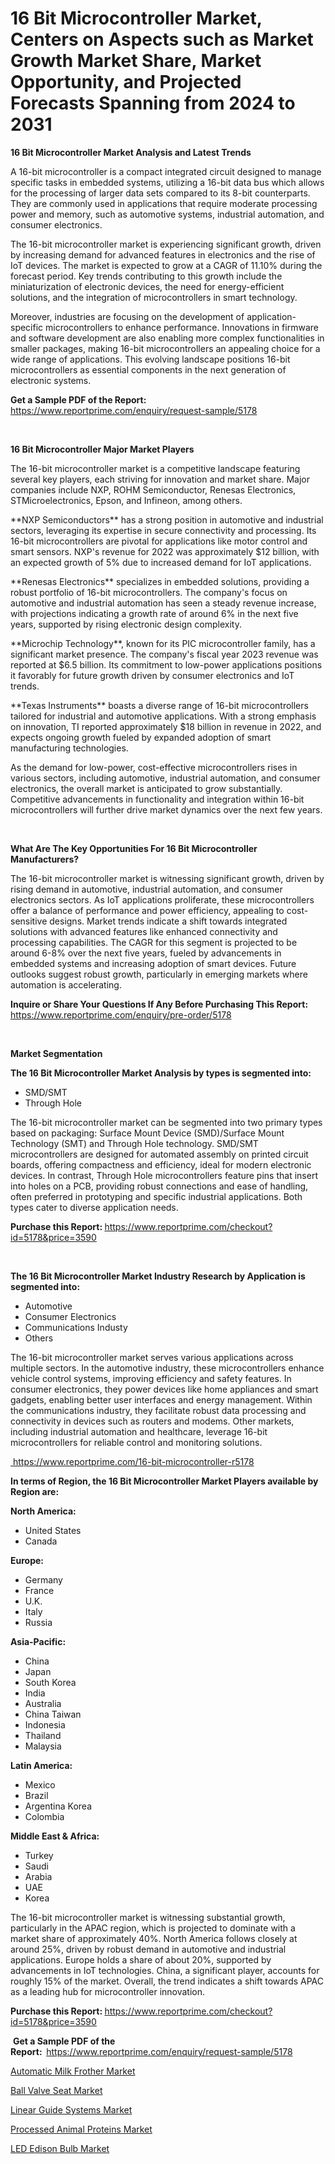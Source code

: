 <p><h1>16 Bit Microcontroller Market, Centers on Aspects such as Market Growth Market Share, Market Opportunity, and Projected Forecasts Spanning from 2024 to 2031</h1></p><p><strong>16 Bit Microcontroller Market Analysis and Latest Trends</strong></p>
<p><p>A 16-bit microcontroller is a compact integrated circuit designed to manage specific tasks in embedded systems, utilizing a 16-bit data bus which allows for the processing of larger data sets compared to its 8-bit counterparts. They are commonly used in applications that require moderate processing power and memory, such as automotive systems, industrial automation, and consumer electronics. </p><p>The 16-bit microcontroller market is experiencing significant growth, driven by increasing demand for advanced features in electronics and the rise of IoT devices. The market is expected to grow at a CAGR of 11.10% during the forecast period. Key trends contributing to this growth include the miniaturization of electronic devices, the need for energy-efficient solutions, and the integration of microcontrollers in smart technology. </p><p>Moreover, industries are focusing on the development of application-specific microcontrollers to enhance performance. Innovations in firmware and software development are also enabling more complex functionalities in smaller packages, making 16-bit microcontrollers an appealing choice for a wide range of applications. This evolving landscape positions 16-bit microcontrollers as essential components in the next generation of electronic systems.</p></p>
<p><strong>Get a Sample PDF of the Report:&nbsp;</strong> <a href="https://www.reportprime.com/enquiry/request-sample/5178">https://www.reportprime.com/enquiry/request-sample/5178</a></p>
<p>&nbsp;</p>
<p><strong>16 Bit Microcontroller Major Market Players</strong></p>
<p><p>The 16-bit microcontroller market is a competitive landscape featuring several key players, each striving for innovation and market share. Major companies include NXP, ROHM Semiconductor, Renesas Electronics, STMicroelectronics, Epson, and Infineon, among others.</p><p>**NXP Semiconductors** has a strong position in automotive and industrial sectors, leveraging its expertise in secure connectivity and processing. Its 16-bit microcontrollers are pivotal for applications like motor control and smart sensors. NXP's revenue for 2022 was approximately $12 billion, with an expected growth of 5% due to increased demand for IoT applications.</p><p>**Renesas Electronics** specializes in embedded solutions, providing a robust portfolio of 16-bit microcontrollers. The company's focus on automotive and industrial automation has seen a steady revenue increase, with projections indicating a growth rate of around 6% in the next five years, supported by rising electronic design complexity.</p><p>**Microchip Technology**, known for its PIC microcontroller family, has a significant market presence. The company's fiscal year 2023 revenue was reported at $6.5 billion. Its commitment to low-power applications positions it favorably for future growth driven by consumer electronics and IoT trends.</p><p>**Texas Instruments** boasts a diverse range of 16-bit microcontrollers tailored for industrial and automotive applications. With a strong emphasis on innovation, TI reported approximately $18 billion in revenue in 2022, and expects ongoing growth fueled by expanded adoption of smart manufacturing technologies.</p><p>As the demand for low-power, cost-effective microcontrollers rises in various sectors, including automotive, industrial automation, and consumer electronics, the overall market is anticipated to grow substantially. Competitive advancements in functionality and integration within 16-bit microcontrollers will further drive market dynamics over the next few years.</p></p>
<p>&nbsp;</p>
<p><strong>What Are The Key Opportunities For 16 Bit Microcontroller Manufacturers?</strong></p>
<p><p>The 16-bit microcontroller market is witnessing significant growth, driven by rising demand in automotive, industrial automation, and consumer electronics sectors. As IoT applications proliferate, these microcontrollers offer a balance of performance and power efficiency, appealing to cost-sensitive designs. Market trends indicate a shift towards integrated solutions with advanced features like enhanced connectivity and processing capabilities. The CAGR for this segment is projected to be around 6-8% over the next five years, fueled by advancements in embedded systems and increasing adoption of smart devices. Future outlooks suggest robust growth, particularly in emerging markets where automation is accelerating.</p></p>
<p><strong>Inquire or Share Your Questions If Any Before Purchasing This Report:</strong> <a href="https://www.reportprime.com/enquiry/pre-order/5178">https://www.reportprime.com/enquiry/pre-order/5178</a></p>
<p>&nbsp;</p>
<p><strong>Market Segmentation</strong></p>
<p><strong>The 16 Bit Microcontroller Market Analysis by types is segmented into:</strong></p>
<p><ul><li>SMD/SMT</li><li>Through Hole</li></ul></p>
<p><p>The 16-bit microcontroller market can be segmented into two primary types based on packaging: Surface Mount Device (SMD)/Surface Mount Technology (SMT) and Through Hole technology. SMD/SMT microcontrollers are designed for automated assembly on printed circuit boards, offering compactness and efficiency, ideal for modern electronic devices. In contrast, Through Hole microcontrollers feature pins that insert into holes on a PCB, providing robust connections and ease of handling, often preferred in prototyping and specific industrial applications. Both types cater to diverse application needs.</p></p>
<p><strong>Purchase this Report:&nbsp;</strong><a href="https://www.reportprime.com/checkout?id=5178&price=3590">https://www.reportprime.com/checkout?id=5178&price=3590</a></p>
<p>&nbsp;</p>
<p><strong>The 16 Bit Microcontroller Market Industry Research by Application is segmented into:</strong></p>
<p><ul><li>Automotive</li><li>Consumer Electronics</li><li>Communications Industy</li><li>Others</li></ul></p>
<p><p>The 16-bit microcontroller market serves various applications across multiple sectors. In the automotive industry, these microcontrollers enhance vehicle control systems, improving efficiency and safety features. In consumer electronics, they power devices like home appliances and smart gadgets, enabling better user interfaces and energy management. Within the communications industry, they facilitate robust data processing and connectivity in devices such as routers and modems. Other markets, including industrial automation and healthcare, leverage 16-bit microcontrollers for reliable control and monitoring solutions.</p></p>
<p><a href="https://www.reportprime.com/16-bit-microcontroller-r5178">&nbsp;https://www.reportprime.com/16-bit-microcontroller-r5178</a></p>
<p><strong>In terms of Region, the 16 Bit Microcontroller Market Players available by Region are:</strong></p>
<p>
    <p> <strong> North America: </strong>
        <ul>
            <li>United States</li>
            <li>Canada</li>
        </ul>
        </p> 
    <p> <strong> Europe: </strong>
        <ul>
            <li>Germany</li>
            <li>France</li>
            <li>U.K.</li>
            <li>Italy</li>
            <li>Russia</li>
        </ul>
        </p> 
    <p> <strong> Asia-Pacific: </strong>
        <ul>
            <li>China</li>
            <li>Japan</li>
            <li>South Korea</li>
            <li>India</li>
            <li>Australia</li>
            <li>China Taiwan</li>
            <li>Indonesia</li>
            <li>Thailand</li>
            <li>Malaysia</li>
        </ul>
        </p> 
    <p> <strong> Latin America: </strong>
        <ul>
            <li>Mexico</li>
            <li>Brazil</li>
            <li>Argentina Korea</li>
            <li>Colombia</li>
        </ul>
        </p> 
    <p> <strong> Middle East & Africa: </strong>
        <ul>
            <li>Turkey</li>
            <li>Saudi</li>
            <li>Arabia</li>
            <li>UAE</li>
            <li>Korea</li>
        </ul>
    </p>
    </p>
<p><p>The 16-bit microcontroller market is witnessing substantial growth, particularly in the APAC region, which is projected to dominate with a market share of approximately 40%. North America follows closely at around 25%, driven by robust demand in automotive and industrial applications. Europe holds a share of about 20%, supported by advancements in IoT technologies. China, a significant player, accounts for roughly 15% of the market. Overall, the trend indicates a shift towards APAC as a leading hub for microcontroller innovation.</p></p>
<p><strong>Purchase this Report: </strong><a href="https://www.reportprime.com/checkout?id=5178&price=3590">https://www.reportprime.com/checkout?id=5178&price=3590</a></p>
<p>&nbsp;<strong>Get a Sample PDF of the Report:&nbsp;&nbsp;</strong><a href="https://www.reportprime.com/enquiry/request-sample/5178">https://www.reportprime.com/enquiry/request-sample/5178</a></p>
<p><strong></strong></p>
<p><p><a href="https://issuu.com/reportprime-2/docs/automatic-milk-frother-market-size-_5b95c97b1ab3b9">Automatic Milk Frother Market</a></p><p><a href="https://www.linkedin.com/pulse/strategic-roadmap-success-global-ball-valve-seat-market-ox0je?trackingId=Wws9RChJQHeGRQQOoc3jJA%3D%3D">Ball Valve Seat Market</a></p><p><a href="https://www.linkedin.com/pulse/booming-linear-guide-systems-market-sector-analysis-growth-xqmue?trackingId=RVY%2B%2BennSR%2BLfETcUMpP9Q%3D%3D">Linear Guide Systems Market</a></p><p><a href="https://www.linkedin.com/pulse/global-processed-animal-proteins-market-size-expected-experience-tinge?trackingId=P10g%2BqxoQc6r6alVKHqe%2FA%3D%3D">Processed Animal Proteins Market</a></p><p><a href="https://issuu.com/reportprime-2/docs/led-edison-bulb-market-size-2030.pp_f4de979c6317fe">LED Edison Bulb Market</a></p></p>
